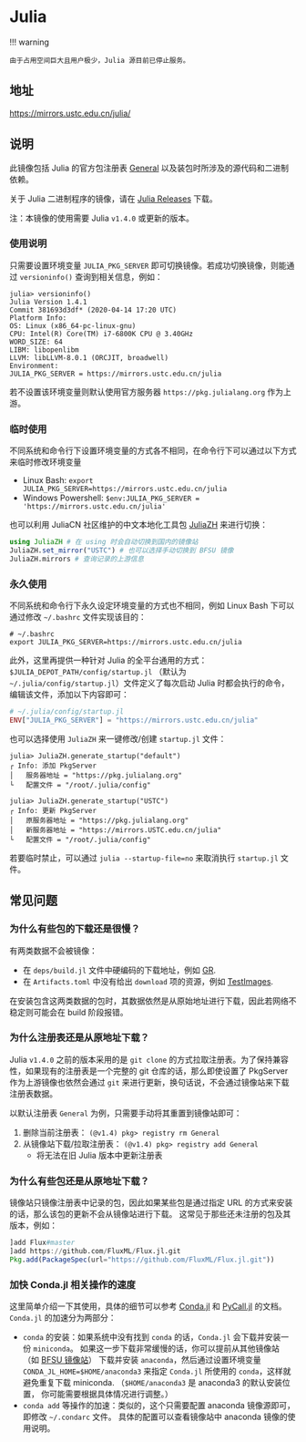 # Julia

!!! warning

    由于占用空间巨大且用户极少，Julia 源目前已停止服务。

## 地址

<https://mirrors.ustc.edu.cn/julia/>

## 说明

此镜像包括 Julia 的官方包注册表
[General](https://github.com/JuliaRegistries/General)
以及装包时所涉及的源代码和二进制依赖。

关于 Julia 二进制程序的镜像，请在 [Julia
Releases](https://mirrors.ustc.edu.cn/julia-releases/) 下载。

注：本镜像的使用需要 Julia `v1.4.0` 或更新的版本。

### 使用说明

只需要设置环境变量 `JULIA_PKG_SERVER`
即可切换镜像。若成功切换镜像，则能通过 `versioninfo()`
查询到相关信息，例如：

```console
julia> versioninfo()
Julia Version 1.4.1
Commit 381693d3df* (2020-04-14 17:20 UTC)
Platform Info:
OS: Linux (x86_64-pc-linux-gnu)
CPU: Intel(R) Core(TM) i7-6800K CPU @ 3.40GHz
WORD_SIZE: 64
LIBM: libopenlibm
LLVM: libLLVM-8.0.1 (ORCJIT, broadwell)
Environment:
JULIA_PKG_SERVER = https://mirrors.ustc.edu.cn/julia
```

若不设置该环境变量则默认使用官方服务器 `https://pkg.julialang.org` 作为上游。

### 临时使用

不同系统和命令行下设置环境变量的方式各不相同，在命令行下可以通过以下方式来临时修改环境变量

- Linux Bash:
    `export JULIA_PKG_SERVER=https://mirrors.ustc.edu.cn/julia`
- Windows Powershell:
    `$env:JULIA_PKG_SERVER = 'https://mirrors.ustc.edu.cn/julia'`

也可以利用 JuliaCN 社区维护的中文本地化工具包
[JuliaZH](https://github.com/JuliaCN/JuliaZH.jl) 来进行切换：

```julia
using JuliaZH # 在 using 时会自动切换到国内的镜像站
JuliaZH.set_mirror("USTC") # 也可以选择手动切换到 BFSU 镜像
JuliaZH.mirrors # 查询记录的上游信息
```

### 永久使用

不同系统和命令行下永久设定环境变量的方式也不相同，例如 Linux Bash
下可以通过修改 `~/.bashrc` 文件实现该目的：

```shell
# ~/.bashrc
export JULIA_PKG_SERVER=https://mirrors.ustc.edu.cn/julia
```

此外，这里再提供一种针对 Julia 的全平台通用的方式：
`$JULIA_DEPOT_PATH/config/startup.jl`
（默认为 `~/.julia/config/startup.jl`）文件定义了每次启动 Julia
时都会执行的命令，编辑该文件，添加以下内容即可：

```julia
# ~/.julia/config/startup.jl
ENV["JULIA_PKG_SERVER"] = "https://mirrors.ustc.edu.cn/julia"
```

也可以选择使用 `JuliaZH` 来一键修改/创建 `startup.jl` 文件：

```console
julia> JuliaZH.generate_startup("default")
┌ Info: 添加 PkgServer
│   服务器地址 = "https://pkg.julialang.org"
└   配置文件 = "/root/.julia/config"

julia> JuliaZH.generate_startup("USTC")
┌ Info: 更新 PkgServer
│   原服务器地址 = "https://pkg.julialang.org"
│   新服务器地址 = "https://mirrors.USTC.edu.cn/julia"
└   配置文件 = "/root/.julia/config"
```

若要临时禁止，可以通过 `julia --startup-file=no` 来取消执行 `startup.jl` 文件。

## 常见问题

### 为什么有些包的下载还是很慢？

有两类数据不会被镜像：

- 在 `deps/build.jl` 文件中硬编码的下载地址，例如
    [GR](https://github.com/jheinen/GR.jl/blob/70f025d5cb439d036409f1985107cb5e1615097f/deps/build.jl#L116).
- 在 `Artifacts.toml` 中没有给出 `download`
    项的资源，例如
    [TestImages](https://github.com/JuliaImages/TestImages.jl/blob/eaa94348df619c65956e8cfb0032ecddb7a29d3a/Artifacts.toml).

在安装包含这两类数据的包时，其数据依然是从原始地址进行下载，因此若网络不稳定则可能会在 build 阶段报错。

### 为什么注册表还是从原地址下载？

Julia `v1.4.0` 之前的版本采用的是 `git clone`
的方式拉取注册表。为了保持兼容性，如果现有的注册表是一个完整的 git
仓库的话，那么即使设置了 PkgServer 作为上游镜像也依然会通过 `git`
 来进行更新，换句话说，不会通过镜像站来下载注册表数据。

以默认注册表 `General` 为例，只需要手动将其重置到镜像站即可：

1. 删除当前注册表： `(@v1.4) pkg> registry rm General`
2. 从镜像站下载/拉取注册表： `(@v1.4) pkg> registry add General`
    - 将无法在旧 Julia 版本中更新注册表

### 为什么有些包还是从原地址下载？

镜像站只镜像注册表中记录的包，因此如果某些包是通过指定 URL
的方式来安装的话，那么该包的更新不会从镜像站进行下载。
这常见于那些还未注册的包及其版本，例如：

```julia
]add Flux#master
]add https://github.com/FluxML/Flux.jl.git
Pkg.add(PackageSpec(url="https://github.com/FluxML/Flux.jl.git"))
```

### 加快 Conda.jl 相关操作的速度

这里简单介绍一下其使用，具体的细节可以参考
[Conda.jl](https://github.com/JuliaPy/Conda.jl) 和
[PyCall.jl](https://github.com/JuliaPy/PyCall.jl) 的文档。
`Conda.jl` 的加速分为两部分：

- `conda` 的安装：如果系统中没有找到 `conda`
    的话，`Conda.jl` 会下载并安装一份 `miniconda`。
    如果这一步下载非常缓慢的话，你可以提前从其他镜像站
    （如 [BFSU 镜像站](https://mirrors.bfsu.edu.cn/help/anaconda/)）
    下载并安装 `anaconda`，然后通过设置环境变量
    `CONDA_JL_HOME=$HOME/anaconda3` 来指定 `Conda.jl`
    所使用的 `conda`，这样就避免重复下载 miniconda.
    （`$HOME/anaconda3` 是 anaconda3 的默认安装位置，
    你可能需要根据具体情况进行调整。）
- `conda add` 等操作的加速：类似的，这个只需要配置
    anaconda 镜像源即可，即修改 `~/.condarc` 文件。
    具体的配置可以查看镜像站中 anaconda 镜像的使用说明。
